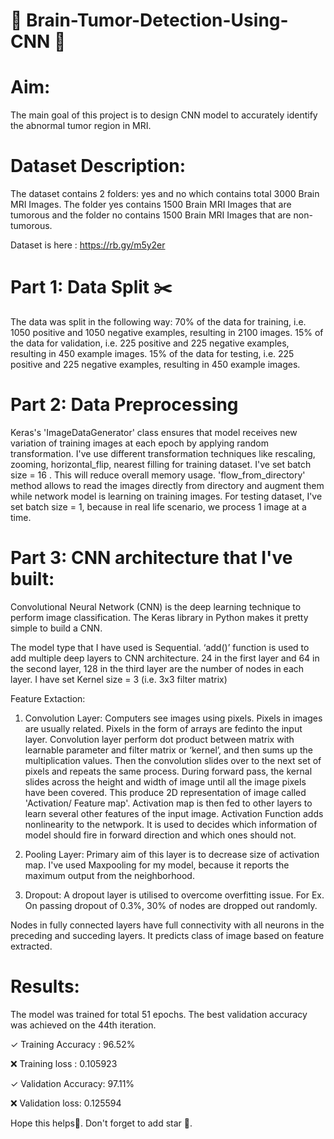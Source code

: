 # 🧠 Brain-Tumor-Detection-Using-CNN 🧠

# Aim:
The main goal of this project is to design CNN model to accurately identify the abnormal tumor region in MRI.

# Dataset Description:
The dataset contains 2 folders: yes and no which contains total 3000 Brain MRI Images. The folder yes contains 1500 Brain MRI Images that are tumorous and the folder no contains 1500 Brain MRI Images that are non-tumorous.

Dataset is here : https://rb.gy/m5y2er

# Part 1: Data Split ✂️
The data was split in the following way:
70% of the data for training, i.e. 1050 positive and 1050 negative examples, resulting in 2100 images.
15% of the data for validation, i.e. 225 positive and 225 negative examples, resulting in 450 example images.
15% of the data for testing, i.e. 225 positive and 225 negative examples, resulting in 450 example images.

# Part 2: Data Preprocessing
Keras's  'ImageDataGenerator' class ensures that model receives new variation of training images at each epoch by applying random transformation.
I've use different transformation techniques like rescaling, zooming, horizontal_flip, nearest filling for training dataset.
I've set batch size = 16 . This will reduce overall memory usage.
'flow_from_directory' method allows to read the images directly from directory and augment them while network model is learning on training images.
For testing dataset, I've set batch size = 1, because in real life scenario, we process 1 image at a time.

# Part 3: CNN architecture that I've built:
Convolutional Neural Network (CNN) is the deep learning technique to perform image classification. The Keras library in Python makes it pretty simple to build a CNN. 

The model type that I have used is Sequential. ‘add()’ function is used to add multiple deep layers to CNN architecture. 24 in the first layer and 64 in the second layer, 128 in the third layer are the number of nodes in each layer. I have set Kernel size = 3 (i.e. 3x3 filter matrix) 

Feature Extaction:
1) Convolution Layer:
Computers see images using pixels. Pixels in images are usually related. Pixels in the form of arrays are fedinto the input layer. Convolution layer perform dot product between matrix with learnable parameter and filter matrix or ‘kernel’, and then sums up the multiplication values. Then the convolution slides over to the next set of pixels and repeats the same process. During forward pass, the kernal slides across the height and width of image until all the image pixels have been covered. This produce 2D representation of image called 'Activation/ Feature map'. Activation map is then fed to other layers to learn several other features of the input image. 
Activation Function adds nonlinearity to the netwpork. It is used to decides which information of model should fire in forward direction and which ones should not.

2) Pooling Layer:
Primary aim of this layer is to decrease size of activation map. I've used Maxpooling for my model, because it reports the maximum output from the neighborhood.

3) Dropout:
A dropout layer is utilised to overcome overfitting issue. For Ex. On passing dropout of 0.3%, 30% of nodes are dropped out randomly.

Nodes in fully connected layers have full connectivity with all neurons in the preceding and succeding layers. It predicts class of image based on feature extracted.

# Results:
The model was trained for total 51 epochs. The best validation accuracy was achieved on the 44th iteration.

✓ Training Accuracy  : 96.52%   

❌ Training loss  : 0.105923

✓ Validation Accuracy: 97.11% 

❌ Validation loss: 0.125594

Hope this helps🙂. Don't forget to add star 🌟.

